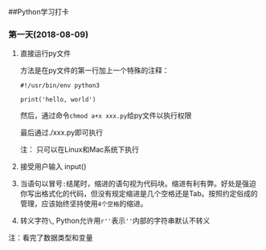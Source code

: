 ##Python学习打卡
### 第一天(2018-08-09)
1. 直接运行py文件
	
	方法是在py文件的第一行加上一个特殊的注释：

	```
	#!/usr/bin/env python3

	print('hello, world')
	```
	
	然后，通过命令`chmod a+x xxx.py`给py文件以执行权限
	
	最后通过./xxx.py即可执行
	
	注： 只可以在Linux和Mac系统下执行
	
2. 接受用户输入 input()
3. 当语句以冒号`:`结尾时，缩进的语句视为代码块。缩进有利有弊。好处是强迫你写出格式化的代码，但没有规定缩进是几个空格还是Tab。按照约定俗成的管理，应该始终坚持使用`4个空格`的缩进。
4. 转义字符`\`, Python允许用`r''`表示`''`内部的字符串默认不转义

注：看完了数据类型和变量
	